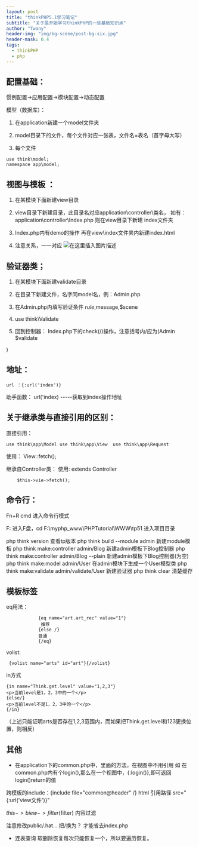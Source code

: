 ```yaml
---
layout: post
title: "thinkPHP5.1学习笔记"
subtitle: "关于最开始学习thinkPHP的一些基础知识点"
author: "Twany"
header-img: "img/bg-scene/post-bg-six.jpg"
header-mask: 0.4
tags:
  - thinkPHP
  - php
---
```



## 配置基础：



惯例配置->应用配置->模块配置->动态配置


模型（数据库）：

1. 在application新建一个model文件夹

2. model目录下的文件，每个文件对应一张表，文件名=表名（首字母大写）

3. 每个文件 

```
use think\model; 
namespace app\model;
```


## 视图与模板 ：

1. 在某模块下面新建view目录

2. view目录下新建目录，此目录名对应application\controller\类名，
如有： 
	application\controller\Index.php
则在view目录下新建 index文件夹

3. Index.php内有demo的操作
再在view\index文件夹内新建index.html

4. 注意关系，一一对应
![在这里插入图片描述](https://img-blog.csdnimg.cn/20181220114348999.png?x-oss-process=image/watermark,type_ZmFuZ3poZW5naGVpdGk,shadow_10,text_aHR0cHM6Ly9ibG9nLmNzZG4ubmV0L3dlaXhpbl80MzIwMjM2NA==,size_16,color_FFFFFF,t_70)


## 验证器类；

1. 在某模块下面新建validate目录

2. 在目录下新建文件，名字同model名，例：Admin.php

3. 在Admin.php内填写验证条件
	$rule,$message,$scene

4. use think\Validate

5. 回到控制器：
	Index.php下的check(/)操作，注意括号内/应为(Admin $validate

)


## 地址：

```
url ：{:url('index')}
```
助手函数： url('index) -----获取到index操作地址



## 关于继承类与直接引用的区别：


直接引用：

```
use think\app\Model	use think\app\View	use think\app\Request
```

使用： View::fetch();

继承自Controller类：
使用:  extends Controller 

```
	$this->vie->fetch();
```


## 命令行：
Fn+R  cmd 进入命令行模式

F: 进入F盘，cd F:\myphp_www\PHPTutorial\WWW\tp51 进入项目目录

php think version 查看tp版本
php think build --module admin 新建module模板
php think make:controller admin/Blog 新建admin模板下Blog控制器
php think make:controller admin/Blog --plain 新建admin模板下Blog控制器(为空)
php think make:model admin/User 在admin模块下生成一个User模型类
php think make:validate admin/validate/User 新建验证器
php think clear 清楚缓存


## 模板标签
eq用法：

```
            {eq name="art.art_rec" value="1"}
             推荐
            {else /}
            普通
            {/eq}
```


volist:

```
 {volist name="arts" id="art"}{/volist}
```

in方式

```
{in name="Think.get.level" value="1,2,3"}
<p>当前level是1，2，3中的一个</p>
{else/}
<p>当前level不是1，2，3中的一个</p>
{/in}
```
（上述只能证明arts是否存在1,2,3范围内，而如果把Think.get.level和123更换位置，则相反）


## 其他
 - 在application下的common.php中，里面的方法，在视图中不用引用
如 在 common.php内有个login(),那么在一个视图中，{:login()},即可返回login()return的值


跨模板的include：{include file="common@header" /}
html 引用路径 src="{:url('view文件')}"


$this->biew->filter($filter) 内容过滤

注意修改public/.hat...  把/换为？ 才能省去index.php


  - 连表查询
  软删除恢复每次只能恢复一个，所以要遍历恢复。
